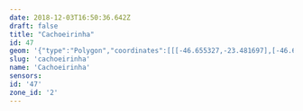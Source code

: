 ```yaml
---
date: 2018-12-03T16:50:36.642Z
draft: false
title: "Cachoeirinha"
id: 47
geom: '{"type":"Polygon","coordinates":[[[-46.655327,-23.481697],[-46.654147,-23.480871],[-46.654241,-23.480552],[-46.654158,-23.480289],[-46.651331,-23.479178],[-46.650902,-23.478908],[-46.650721,-23.477976],[-46.650411,-23.477219],[-46.650546,-23.476325],[-46.650496,-23.475843],[-46.650379,-23.475535],[-46.649898,-23.474729],[-46.649827,-23.473832],[-46.65019,-23.472855],[-46.650365,-23.472568],[-46.651313,-23.471767],[-46.651539,-23.471337],[-46.651466,-23.471219],[-46.650307,-23.4709],[-46.649228,-23.470354],[-46.648539,-23.469898],[-46.646766,-23.469507],[-46.645875,-23.469419],[-46.64628,-23.468633],[-46.646682,-23.46805],[-46.646741,-23.468069],[-46.647573,-23.466444],[-46.647618,-23.466463],[-46.647699,-23.466314],[-46.647894,-23.465939],[-46.647804,-23.465902],[-46.648422,-23.46464],[-46.648474,-23.464582],[-46.648817,-23.464612],[-46.648878,-23.464571],[-46.648681,-23.463912],[-46.64832,-23.463543],[-46.647892,-23.462451],[-46.647685,-23.462297],[-46.647535,-23.461868],[-46.647529,-23.461612],[-46.647349,-23.461215],[-46.647418,-23.460417],[-46.647803,-23.459555],[-46.64834,-23.458891],[-46.648503,-23.458825],[-46.648564,-23.45846],[-46.648758,-23.457958],[-46.648888,-23.456852],[-46.649261,-23.456545],[-46.649801,-23.455706],[-46.651055,-23.454795],[-46.652273,-23.454144],[-46.652269,-23.453617],[-46.652196,-23.453556],[-46.652116,-23.45316],[-46.651778,-23.451033],[-46.651841,-23.450825],[-46.652222,-23.450338],[-46.652908,-23.449042],[-46.652838,-23.44884],[-46.65224,-23.448408],[-46.652139,-23.448157],[-46.652178,-23.447827],[-46.652395,-23.4474],[-46.652301,-23.446649],[-46.652449,-23.446387],[-46.652642,-23.446249],[-46.653553,-23.446185],[-46.653842,-23.44603],[-46.654248,-23.444841],[-46.654148,-23.444322],[-46.653459,-23.443478],[-46.653406,-23.443191],[-46.654128,-23.442125],[-46.654312,-23.44106],[-46.654838,-23.440158],[-46.65497,-23.439689],[-46.654482,-23.438532],[-46.654183,-23.438136],[-46.653711,-23.437869],[-46.652697,-23.437549],[-46.65226,-23.43711],[-46.652003,-23.436636],[-46.651874,-23.436014],[-46.651764,-23.435772],[-46.651191,-23.435208],[-46.651093,-23.434979],[-46.651069,-23.434504],[-46.651085,-23.432849],[-46.651192,-23.43245],[-46.651574,-23.431789],[-46.652986,-23.430619],[-46.653248,-23.430626],[-46.654028,-23.430858],[-46.654491,-23.430794],[-46.654693,-23.430635],[-46.655262,-23.430806],[-46.655761,-23.430795],[-46.656025,-23.430752],[-46.656987,-23.43031],[-46.65757,-23.429649],[-46.658359,-23.428452],[-46.658551,-23.428033],[-46.658594,-23.427673],[-46.658505,-23.426971],[-46.658563,-23.426714],[-46.65881,-23.426556],[-46.660063,-23.426434],[-46.660411,-23.426105],[-46.660979,-23.425326],[-46.661729,-23.42485],[-46.661964,-23.424813],[-46.662918,-23.424854],[-46.663601,-23.424609],[-46.664382,-23.423932],[-46.665136,-23.422987],[-46.665411,-23.422485],[-46.666459,-23.421021],[-46.666641,-23.420537],[-46.666989,-23.420182],[-46.667364,-23.4201],[-46.66756,-23.419985],[-46.668098,-23.419334],[-46.668702,-23.418823],[-46.669508,-23.418506],[-46.669841,-23.418446],[-46.670174,-23.418532],[-46.671296,-23.419181],[-46.6717,-23.419167],[-46.672388,-23.41896],[-46.672826,-23.418607],[-46.673153,-23.418434],[-46.674178,-23.41808],[-46.674757,-23.417599],[-46.674908,-23.41732],[-46.675159,-23.4171],[-46.675613,-23.417039],[-46.67542,-23.416564],[-46.675412,-23.416285],[-46.675613,-23.416035],[-46.676697,-23.415102],[-46.677096,-23.414953],[-46.677615,-23.414993],[-46.677188,-23.415926],[-46.677355,-23.416962],[-46.677394,-23.417844],[-46.677362,-23.418075],[-46.67694,-23.419018],[-46.676792,-23.41925],[-46.676512,-23.419499],[-46.676073,-23.419638],[-46.675946,-23.419735],[-46.675876,-23.420328],[-46.675943,-23.42078],[-46.674744,-23.422123],[-46.67403,-23.423302],[-46.673981,-23.423994],[-46.673855,-23.42426],[-46.672363,-23.426104],[-46.67171,-23.426858],[-46.671396,-23.427153],[-46.67116,-23.427273],[-46.670984,-23.427279],[-46.670271,-23.427099],[-46.670044,-23.427111],[-46.669944,-23.427214],[-46.669708,-23.428567],[-46.669462,-23.429472],[-46.669302,-23.429703],[-46.669048,-23.429961],[-46.668843,-23.430034],[-46.667493,-23.429894],[-46.666917,-23.429754],[-46.666063,-23.429304],[-46.665356,-23.42908],[-46.664924,-23.429008],[-46.664317,-23.429421],[-46.664183,-23.42959],[-46.663681,-23.430547],[-46.663505,-23.43143],[-46.663947,-23.432616],[-46.664175,-23.432973],[-46.664409,-23.433156],[-46.664746,-23.433319],[-46.665115,-23.433409],[-46.666235,-23.433401],[-46.666933,-23.433685],[-46.667651,-23.43387],[-46.668453,-23.434394],[-46.669061,-23.434905],[-46.669119,-23.435241],[-46.668946,-23.435629],[-46.668917,-23.435925],[-46.66901,-23.436406],[-46.669465,-23.437277],[-46.669742,-23.438018],[-46.670364,-23.439016],[-46.670414,-23.439384],[-46.670339,-23.439497],[-46.670053,-23.439628],[-46.669736,-23.440071],[-46.669736,-23.440799],[-46.669957,-23.441011],[-46.670125,-23.441404],[-46.670964,-23.442279],[-46.67134,-23.442434],[-46.671835,-23.442517],[-46.672025,-23.442641],[-46.672023,-23.443286],[-46.671841,-23.444139],[-46.672371,-23.444363],[-46.672475,-23.44449],[-46.672374,-23.444728],[-46.672207,-23.444847],[-46.672178,-23.444939],[-46.672441,-23.445507],[-46.672488,-23.446392],[-46.672621,-23.446539],[-46.673233,-23.446851],[-46.67352,-23.447354],[-46.6743,-23.448408],[-46.674599,-23.449289],[-46.675093,-23.449976],[-46.67549,-23.450373],[-46.675332,-23.450632],[-46.675514,-23.450728],[-46.675191,-23.451085],[-46.674301,-23.452402],[-46.674193,-23.452844],[-46.674216,-23.453039],[-46.675244,-23.455816],[-46.675264,-23.456218],[-46.675118,-23.456915],[-46.675221,-23.457633],[-46.675147,-23.458173],[-46.673833,-23.459727],[-46.673305,-23.460232],[-46.673037,-23.460932],[-46.672797,-23.462832],[-46.672603,-23.463514],[-46.672293,-23.464121],[-46.670701,-23.466293],[-46.670442,-23.466915],[-46.670295,-23.467816],[-46.670306,-23.468345],[-46.670604,-23.469944],[-46.670633,-23.470397],[-46.670212,-23.474442],[-46.670388,-23.474891],[-46.670554,-23.4751],[-46.670784,-23.475286],[-46.671817,-23.475779],[-46.672355,-23.476131],[-46.672679,-23.476715],[-46.673476,-23.4793],[-46.673621,-23.480041],[-46.673078,-23.480143],[-46.673036,-23.482215],[-46.667351,-23.481562],[-46.666633,-23.481919],[-46.665885,-23.48204],[-46.665517,-23.482179],[-46.664232,-23.483047],[-46.662789,-23.48325],[-46.66187,-23.482063],[-46.661045,-23.482248],[-46.660728,-23.482406],[-46.660307,-23.482748],[-46.659628,-23.483517],[-46.659394,-23.483678],[-46.65925,-23.483707],[-46.656023,-23.481803],[-46.655716,-23.481702],[-46.655327,-23.481697]]]}'
slug: 'cachoeirinha'
name: 'Cachoeirinha'
sensors:
id: '47'
zone_id: '2'
---
```

		
